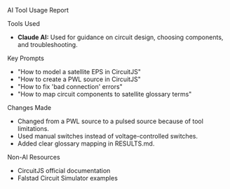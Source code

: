  AI Tool Usage Report

Tools Used
- **Claude AI:** Used for guidance on circuit design, choosing components, and troubleshooting.

Key Prompts
- "How to model a satellite EPS in CircuitJS"
- "How to create a PWL source in CircuitJS"
- "How to fix 'bad connection' errors"
- "How to map circuit components to satellite glossary terms"

Changes Made
- Changed from a PWL source to a pulsed source because of tool limitations.
- Used manual switches instead of voltage-controlled switches.
- Added clear glossary mapping in RESULTS.md.

 Non-AI Resources
- CircuitJS official documentation
- Falstad Circuit Simulator examples
